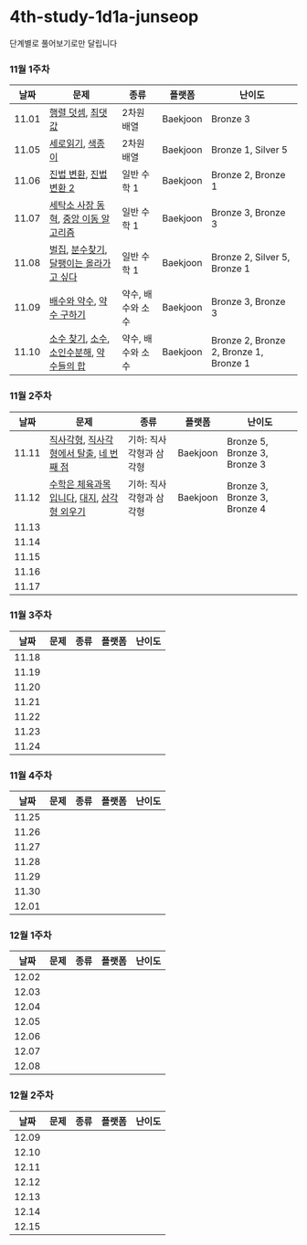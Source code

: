 # 4th-study-1d1a-junseop
단계별로 풀어보기로만 달립니다

### 11월 1주차

| 날짜    | 문제   | 종류  | 플랫폼 | 난이도 |
|---------|--------|-------|--------|--------|
| 11.01 | [행렬 덧셈](https://www.acmicpc.net/problem/2738), [최댓값](https://www.acmicpc.net/problem/2566) | 2차원 배열 | Baekjoon | Bronze 3 |
| 11.05 | [세로읽기](https://www.acmicpc.net/problem/10798), [색종이](https://www.acmicpc.net/problem/2563) | 2차원 배열 | Baekjoon | Bronze 1, Silver 5 |
| 11.06 | [진법 변환](https://www.acmicpc.net/problem/2745), [진법 변환 2](https://www.acmicpc.net/problem/11005) | 일반 수학 1 | Baekjoon | Bronze 2, Bronze 1 |
| 11.07 | [세탁소 사장 동혁](https://www.acmicpc.net/problem/2720), [중앙 이동 알고리즘](https://www.acmicpc.net/problem/2903) | 일반 수학 1 | Baekjoon | Bronze 3, Bronze 3 |
| 11.08 | [벌집](https://www.acmicpc.net/problem/2292), [분수찾기](https://www.acmicpc.net/problem/1193), [달팽이는 올라가고 싶다](https://www.acmicpc.net/problem/2869) | 일반 수학 1 | Baekjoon | Bronze 2, Silver 5, Bronze 1 |
| 11.09 | [배수와 약수](https://www.acmicpc.net/problem/5086), [약수 구하기](https://www.acmicpc.net/problem/2501) | 약수, 배수와 소수 | Baekjoon | Bronze 3, Bronze 3 |
| 11.10 | [소수 찾기](https://www.acmicpc.net/problem/1978), [소수](https://www.acmicpc.net/problem/2581), [소인수분해](https://www.acmicpc.net/problem/11653), [약수들의 합](https://www.acmicpc.net/problem/9506) | 약수, 배수와 소수 | Baekjoon | Bronze 2, Bronze 2, Bronze 1, Bronze 1 |

### 11월 2주차
| 날짜    | 문제   | 종류  | 플랫폼 | 난이도 |
|---------|--------|-------|--------|--------|
| 11.11 | [직사각형](https://www.acmicpc.net/problem/27323), [직사각형에서 탈출](https://www.acmicpc.net/problem/1085), [네 번째 점](https://www.acmicpc.net/problem/3009) | 기하: 직사각형과 삼각형 | Baekjoon | Bronze 5, Bronze 3, Bronze 3 |
| 11.12 | [수학은 체육과목 입니다](https://www.acmicpc.net/problem/15894), [대지](https://www.acmicpc.net/problem/9063), [삼각형 외우기](https://www.acmicpc.net/problem/10101) | 기하: 직사각형과 삼각형 | Baekjoon | Bronze 3, Bronze 3, Bronze 4 |
| 11.13 |  |  |  |  |
| 11.14 |  |  |  |  |
| 11.15 |  |  |  |  |
| 11.16 |  |  |  |  |
| 11.17 |  |  |  |  |

### 11월 3주차
| 날짜    | 문제   | 종류  | 플랫폼 | 난이도 |
|---------|--------|-------|--------|--------|
| 11.18 |  |  |  |  |
| 11.19 |  |  |  |  |
| 11.20 |  |  |  |  |
| 11.21 |  |  |  |  |
| 11.22 |  |  |  |  |
| 11.23 |  |  |  |  |
| 11.24 |  |  |  |  |

### 11월 4주차
| 날짜    | 문제   | 종류  | 플랫폼 | 난이도 |
|---------|--------|-------|--------|--------|
| 11.25 |  |  |  |  |
| 11.26 |  |  |  |  |
| 11.27 |  |  |  |  |
| 11.28 |  |  |  |  |
| 11.29 |  |  |  |  |
| 11.30 |  |  |  |  |
| 12.01 |  |  |  |  |

### 12월 1주차
| 날짜    | 문제   | 종류  | 플랫폼 | 난이도 |
|---------|--------|-------|--------|--------|
| 12.02 |  |  |  |  |
| 12.03 |  |  |  |  |
| 12.04 |  |  |  |  |
| 12.05 |  |  |  |  |
| 12.06 |  |  |  |  |
| 12.07 |  |  |  |  |
| 12.08 |  |  |  |  |

### 12월 2주차
| 날짜    | 문제   | 종류  | 플랫폼 | 난이도 |
|---------|--------|-------|--------|--------|
| 12.09 |  |  |  |  |
| 12.10 |  |  |  |  |
| 12.11 |  |  |  |  |
| 12.12 |  |  |  |  |
| 12.13 |  |  |  |  |
| 12.14 |  |  |  |  |
| 12.15 |  |  |  |  |
